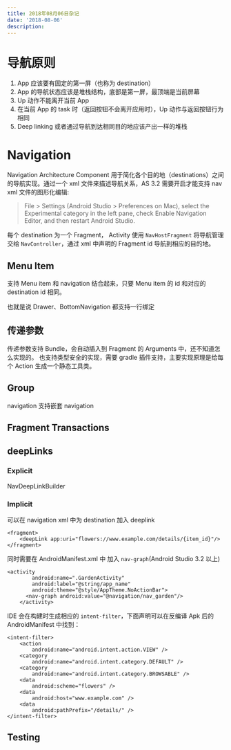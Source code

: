 ```yaml
---
title: 2018年08月06日杂记
date: '2018-08-06'
description:
---
```



# 导航原则

1. App 应该要有固定的第一屏（也称为 destination）
2. App 的导航状态应该是堆栈结构，底部是第一屏，最顶端是当前屏幕
3. Up 动作不能离开当前 App
4. 在当前 App 的 task 时（返回按钮不会离开应用时），Up 动作与返回按钮行为相同
5. Deep linking 或者通过导航到达相同目的地应该产出一样的堆栈

# Navigation 

Navigation Architecture Component 用于简化各个目的地（destinations）之间的导航实现。通过一个 xml 文件来描述导航关系，AS 3.2 需要开启才能支持 nav xml 文件的图形化编辑:

>  File > Settings (Android Studio > Preferences on Mac), select the Experimental category in the left pane, check Enable Navigation Editor, and then restart Android Studio.

每个 destination 为一个 Fragment， Activity 使用 `NavHostFragment` 将导航管理交给 `NavController`，通过 xml 中声明的 Fragment id 导航到相应的目的地。

## Menu Item

支持 Menu item 和 navigation 结合起来，只要 Menu item 的 id 和对应的 destination id 相同。

也就是说 Drawer、BottomNavigation 都支持一行绑定

## 传递参数

传递参数支持 Bundle，会自动插入到 Fragment 的 Arguments 中，还不知道怎么实现的。
也支持类型安全的实现，需要 gradle 插件支持，主要实现原理是给每个 Action 生成一个静态工具类。

## Group

navigation  支持嵌套 navigation

## Fragment Transactions

## deepLinks


### Explicit

NavDeepLinkBuilder

### Implicit

可以在 navigation xml 中为 destination 加入 deeplink

    <fragment>
        <deepLink app:uri="flowers://www.example.com/details/{item_id}"/>
    </fragment>

同时需要在 AndroidManifest.xml 中 加入 `nav-graph`(Android Studio 3.2 以上)

    <activity
            android:name=".GardenActivity"
            android:label="@string/app_name"
            android:theme="@style/AppTheme.NoActionBar">
          <nav-graph android:value="@navigation/nav_garden"/>
        </activity>
        
IDE 会在构建时生成相应的 `intent-filter`，下面声明可以在反编译 Apk 后的 AndroidManifest 中找到：

    <intent-filter>
        <action
            android:name="android.intent.action.VIEW" />
        <category
            android:name="android.intent.category.DEFAULT" />
        <category
            android:name="android.intent.category.BROWSABLE" />
        <data
            android:scheme="flowers" />
        <data
            android:host="www.example.com" />
        <data
            android:pathPrefix="/details/" />
    </intent-filter>

## Testing

